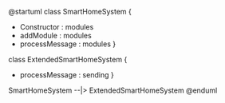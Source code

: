 @startuml
class SmartHomeSystem {
  + Constructor : modules
  + addModule : modules
  + processMessage : modules
}

class ExtendedSmartHomeSystem {  
  + processMessage : sending
}

SmartHomeSystem --|> ExtendedSmartHomeSystem
@enduml
